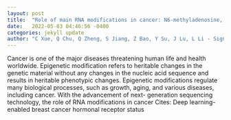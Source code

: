 ```yaml
---
layout: post
title:  "Role of main RNA modifications in cancer: N6-methyladenosine, 5-methylcytosine, and pseudouridine"
date:   2022-05-03 04:46:56 -0400
categories: jekyll update
author: "C Xue, Q Chu, Q Zheng, S Jiang, Z Bao, Y Su, J Lu, L Li - Signal Transduction and , 2022"
---
```

Cancer is one of the major diseases threatening human life and health worldwide. Epigenetic modification refers to heritable changes in the genetic material without any changes in the nucleic acid sequence and results in heritable phenotypic changes. Epigenetic modifications regulate many biological processes, such as growth, aging, and various diseases, including cancer. With the advancement of next- generation sequencing technology, the role of RNA modifications in cancer Cites: Deep learning-enabled breast cancer hormonal receptor status